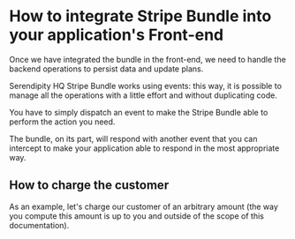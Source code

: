 How to integrate Stripe Bundle into your application's Front-end
================================================================

Once we have integrated the bundle in the front-end, we need to handle the backend operations to persist data and update plans.

Serendipity HQ Stripe Bundle works using events: this way, it is possible to manage all the operations with a little effort and without duplicating code.

You have to simply dispatch an event to make the Stripe Bundle able to perform the action you need.

The bundle, on its part, will respond with another event that you can intercept to make your application able to respond in the most appropriate way.

How to charge the customer
--------------------------

As an example, let's charge our customer of an arbitrary amount (the way you compute this amount is up to you and outside of the scope of this documentation).


